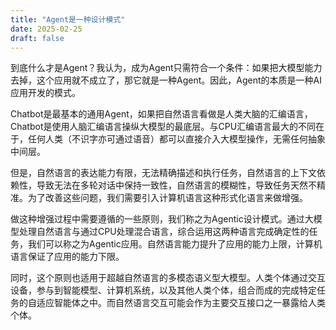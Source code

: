 ```yaml
---
title: "Agent是一种设计模式"
date: 2025-02-25
draft: false
---
```


到底什么才是Agent？我认为，成为Agent只需符合一个条件：如果把大模型能力去掉，这个应用就不成立了，那它就是一种Agent。因此，Agent的本质是一种AI应用开发的模式。

Chatbot是最基本的通用Agent，如果把自然语言看做是人类大脑的汇编语言，Chatbot是使用人脑汇编语言操纵大模型的最底层。与CPU汇编语言最大的不同在于，任何人类（不识字亦可通过语音）都可以直接介入大模型操作，无需任何抽象中间层。

但是，自然语言的表达能力有限，无法精确描述和执行任务，自然语言的上下文依赖性，导致无法在多轮对话中保持一致性，自然语言的模糊性，导致任务天然不精准。为了改善这些问题，我们需要引入计算机语言这种形式化语言来做增强。

做这种增强过程中需要遵循的一些原则，我们称之为Agentic设计模式。通过大模型处理自然语言与通过CPU处理混合语言，综合运用这两种语言完成确定性的任务，我们可以称之为Agentic应用。自然语言能力提升了应用的能力上限，计算机语言保证了应用的能力下限。

同时，这个原则也适用于超越自然语言的多模态语义型大模型。人类个体通过交互设备，参与到智能模型、计算机系统，以及其他人类个体，组合而成的完成特定任务的自适应智能体之中。而自然语言交互可能会作为主要交互接口之一暴露给人类个体。